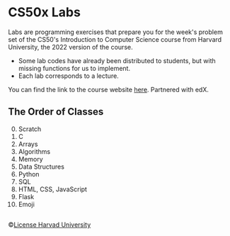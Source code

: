 # CS50x Labs
Labs are programming exercises that prepare you for the week's problem set of the CS50's Introduction to Computer Science course from Harvard University, the 2022 version of the course.

- Some lab codes have already been distributed to students, but with missing functions for us to implement.
- Each lab corresponds to a lecture.

You can find the link to the course website <a href="https://www.edx.org/course/introduction-computer-science-harvardx-cs50x">here</a>. Partnered with edX.
 
 ## The Order of Classes
0. Scratch
1. C
2. Arrays
3. Algorithms
4. Memory
5. Data Structures
6. Python
7. SQL
8. HTML, CSS, JavaScript
9. Flask
10. Emoji
 
 ##
 
©<a href="https://creativecommons.org/licenses/by-nc-sa/4.0/legalcode">License Harvad University</a>
